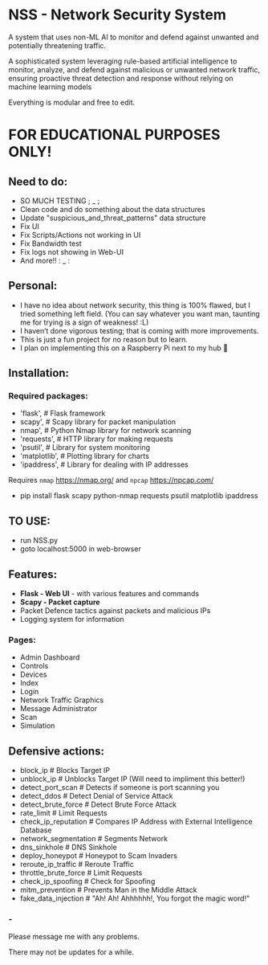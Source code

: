 
# NSS - Network Security System

A system that uses non-ML AI to monitor and defend against unwanted and potentially threatening traffic.

A sophisticated system leveraging rule-based artificial intelligence to monitor, analyze, and defend against malicious or unwanted network traffic, ensuring proactive threat detection and response without relying on machine learning models

Everything is modular and free to edit.


# FOR EDUCATIONAL PURPOSES ONLY!


## Need to do:
- SO MUCH TESTING ; _ ;
- Clean code and do something about the data structures
- Update "suspicious_and_threat_patterns" data structure
- Fix UI
- Fix Scripts/Actions not working in UI
- Fix Bandwidth test
- Fix logs not showing in Web-UI
- And more!! : _ :

## Personal:
- I have no idea about network security, this thing is 100% flawed, but I tried something left field. (You can say whatever you want man, taunting me for trying is a sign of weakness! :L)
- I haven’t done vigorous testing; that is coming with more improvements.
- This is just a fun project for no reason but to learn.
- I plan on implementing this on a Raspberry Pi next to my hub 🙂

## Installation:

### Required packages:
- 'flask',  # Flask framework
- scapy',  # Scapy library for packet manipulation
- nmap',  # Python Nmap library for network scanning
- 'requests',  # HTTP library for making requests
- 'psutil',  # Library for system monitoring
- 'matplotlib',  # Plotting library for charts
- 'ipaddress',  # Library for dealing with IP addresses

Requires `nmap` https://nmap.org/ and `npcap` https://npcap.com/


- pip install flask scapy python-nmap requests psutil matplotlib ipaddress


## TO USE:
- run NSS.py
- goto localhost:5000 in web-browser

## Features:
- **Flask - Web UI** - with various features and commands
- **Scapy - Packet capture**
- Packet Defence tactics against packets and malicious IPs
- Logging system for information

### Pages:
- Admin Dashboard
- Controls
- Devices
- Index
- Login
- Network Traffic Graphics
- Message Administrator
- Scan
- Simulation

## Defensive actions:
- block_ip # Blocks Target IP
- unblock_ip # Unblocks Target IP (Will need to impliment this better!)
- detect_port_scan # Detects if someone is port scanning you
- detect_ddos # Detect Denial of Service Attack
- detect_brute_force # Detect Brute Force Attack
- rate_limit # Limit Requests
- check_ip_reputation # Compares IP Address with External Intelligence Database
- network_segmentation # Segments Network
- dns_sinkhole # DNS Sinkhole
- deploy_honeypot # Honeypot to Scam Invaders
- reroute_ip_traffic # Reroute Traffic
- throttle_brute_force # Limit Requests
- check_ip_spoofing # Check for Spoofing
- mitm_prevention # Prevents Man in the Middle Attack
- fake_data_injection # "Ah! Ah! Ahhhhhh!, You forgot the magic word!"

### -

Please message me with any problems.

There may not be updates for a while.
